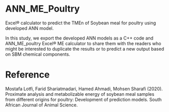 # ANN_ME_Poultry
Excel® calculator to predict the TMEn of Soybean meal for poultry using developed ANN model.


In this study, we export the developed ANN models as a C++ code and ANN_ME_poultry Excel® ME calculator to share them with the readers who might be interested to duplicate the results or to predict a new output based on SBM chemical components.


# Reference

Mostafa Lotfi, Farid Shariatmadari, Hamed Ahmadi, Mohsen Sharafi (2020). Proximate analysis and metabolizable energy of soybean meal samples from different origins for poultry: Development of prediction models. South African Journal of Animal Science. 
